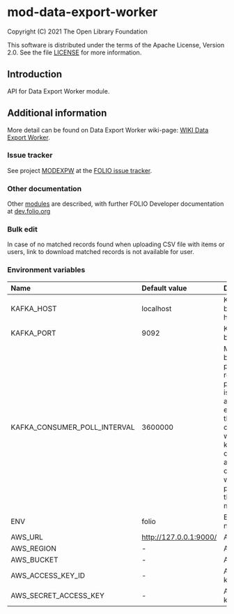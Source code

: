 # mod-data-export-worker

Copyright (C) 2021 The Open Library Foundation

This software is distributed under the terms of the Apache License,
Version 2.0. See the file [LICENSE](LICENSE) for more information.

## Introduction
API for Data Export Worker module.

## Additional information
More detail can be found on Data Export Worker wiki-page: [WIKI Data Export Worker](https://wiki.folio.org/pages/viewpage.action?pageId=52134948).

### Issue tracker
See project [MODEXPW](https://issues.folio.org/browse/MODEXPW)
at the [FOLIO issue tracker](https://dev.folio.org/guidelines/issue-tracker).

### Other documentation
Other [modules](https://dev.folio.org/source-code/#server-side) are described,
with further FOLIO Developer documentation at
[dev.folio.org](https://dev.folio.org/)

### Bulk edit
In case of no matched records found when uploading CSV file with items or users, link to download matched records is not available for user.

### Environment variables
| Name                         | Default value          | Description                                                                                                                                                                                           |
|:-----------------------------|:-----------------------|:------------------------------------------------------------------------------------------------------------------------------------------------------------------------------------------------------|
| KAFKA_HOST                   | localhost              | Kafka broker hostname                                                                                                                                                                                 |
| KAFKA_PORT                   | 9092                   | Kafka broker port                                                                                                                                                                                     |
| KAFKA_CONSUMER_POLL_INTERVAL | 3600000                | Max interval before next poll. If long record processing is in place and interval exceeded then consumer will be kicked out of the group and another consumer will start processing the same message. |
| ENV                          | folio                  | Environment name                                                                                                                                                                                      |
| AWS_URL                      | http://127.0.0.1:9000/ | AWS url                                                                                                                                                                                               |
| AWS_REGION                   | -                      | AWS region                                                                                                                                                                                            |
| AWS_BUCKET                   | -                      | AWS bucket                                                                                                                                                                                            |
| AWS_ACCESS_KEY_ID            | -                      | AWS access key                                                                                                                                                                                        |
| AWS_SECRET_ACCESS_KEY        | -                      | AWS secret key                                                                                                                                                                                        |
